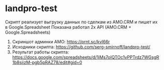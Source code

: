 # landpro-test

Скрипт реализует выгрузку данных по сделкам из AMO.CRM и пишет их в Google.Spreadsheet
Показана работал 2х API (AMO.CRM + Google.Spreadsheets)

1. Скриншот админки AMO: https://prnt.sc/kvl66r
2. Исходники скрипта: https://github.com/serg-smirnoff/landpro-test/
3. Результат работы скрипта: https://docs.google.com/spreadsheets/d/1jMs7oIQTOc1vPPTrdz7WGsgR1b8siizM-pgb5pRAZ78/edit#gid=0